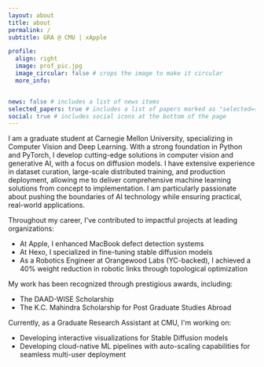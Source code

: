 ```yaml
---
layout: about
title: about
permalink: /
subtitle: GRA @ CMU | xApple 

profile:
  align: right
  image: prof_pic.jpg
  image_circular: false # crops the image to make it circular
  more_info: 


news: false # includes a list of news items
selected_papers: true # includes a list of papers marked as "selected={true}"
social: true # includes social icons at the bottom of the page
---
```


I am a graduate student at Carnegie Mellon University, specializing in Computer Vision and Deep Learning. With a strong foundation in Python and PyTorch, I develop cutting-edge solutions in computer vision and generative AI, with a focus on diffusion models. I have extensive experience in dataset curation, large-scale distributed training, and production deployment, allowing me to deliver comprehensive machine learning solutions from concept to implementation. I am particularly passionate about pushing the boundaries of AI technology while ensuring practical, real-world applications.

Throughout my career, I've contributed to impactful projects at leading organizations:

- At Apple, I enhanced MacBook defect detection systems
- At Hexo, I specialized in fine-tuning stable diffusion models
- As a Robotics Engineer at Orangewood Labs (YC-backed), I achieved a 40% weight reduction in robotic links through topological optimization

My work has been recognized through prestigious awards, including:
- The DAAD-WISE Scholarship
- The K.C. Mahindra Scholarship for Post Graduate Studies Abroad

Currently, as a Graduate Research Assistant at CMU, I'm working on:
- Developing interactive visualizations for Stable Diffusion models
- Developing cloud-native ML pipelines with auto-scaling capabilities for seamless multi-user deployment

